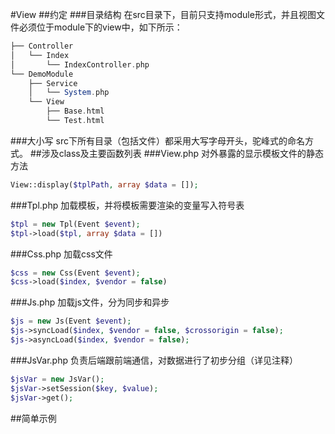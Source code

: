 #View
##约定
###目录结构
在src目录下，目前只支持module形式，并且视图文件必须位于module下的view中，如下所示：
``` php
├── Controller
│   └── Index
│       └── IndexController.php
└── DemoModule
    ├── Service
    │   └── System.php
    └── View
        ├── Base.html
        └── Test.html
```
###大小写
src下所有目录（包括文件）都采用大写字母开头，驼峰式的命名方式。
##涉及class及主要函数列表
###View.php
对外暴露的显示模板文件的静态方法
``` php
View::display($tplPath, array $data = []);
```
###Tpl.php
加载模板，并将模板需要渲染的变量写入符号表
``` php
$tpl = new Tpl(Event $event);
$tpl->load($tpl, array $data = [])
```
###Css.php
加载css文件
``` php
$css = new Css(Event $event);
$css->load($index, $vendor = false)
```
###Js.php
加载js文件，分为同步和异步
``` php
$js = new Js(Event $event);
$js->syncLoad($index, $vendor = false, $crossorigin = false);
$js->asyncLoad($index, $vendor = false);
```
###JsVar.php
负责后端跟前端通信，对数据进行了初步分组（详见注释）
``` php
$jsVar = new JsVar();
$jsVar->setSession($key, $value);
$jsVar->get();
```
##简单示例
